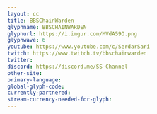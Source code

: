 ```yaml
---
layout: cc
title: BBSChainWarden
glyphname: BBSCHAINWARDEN
glyphurl: https://i.imgur.com/MVdA59O.png
glyphwave: 6
youtube: https://www.youtube.com/c/SerdarSari
twitch: https://www.twitch.tv/bbschainwarden
twitter: 
discord: https://discord.me/SS-Channel
other-site: 
primary-language: 
global-glyph-code: 
currently-partnered: 
stream-currency-needed-for-glyph: 
---
```



